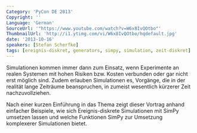 ```yaml
---
Category: 'PyCon DE 2013'
Copyright: ''
Language: 'German'
SourceUrl: '"https://www.youtube.com/watch?v=W6x8IvQOtbo"'
ThumbnailUrl: 'http://i1.ytimg.com/vi/W6x8IvQOtbo/hqdefault.jpg'
date: '2013-10-16'
speakers: [Stefan Scherfke]
tags: [ereignis-diskret, generators, simpy, simulation, zeit-diskret]
---
```

Simulationen kommen immer dann zum Einsatz, wenn Experimente an realen Systemen
mit hohen Risiken bzw. Kosten verbunden oder gar nicht erst möglich sind. Zudem
erlauben Simulationen es, Vorgänge, die in der realität lange Zeiträume
beanspruchen, in zumeist wesentlich kürzerer Zeit nachzuvollziehen. 

Nach einer
kurzen Einführung in das Thema zeigt dieser Vortrag anhand einfacher Beispiele,
wie sich Ereignis-diskrete Simulationen mit SimPy umsetzen lassen und welche
Funktionen SimPy zur Umsetzung komplexerer Simulationen bietet.